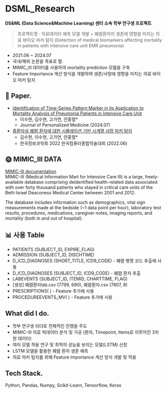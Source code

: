 # DSML_Research
**DS&ML (Data Science&Machine Learning) 센터 소속 학부 연구생 프로젝트**
> 프로젝트명 : 의료데이터 예측 모델 개발 + 폐렴환자의 생존에 영향을 미치는 의료 바이오 마커 탐지 (Detection of medical biomarkers affecting mortality in patients with intensive care unit EMR pneumonia)
* 2021.06 ~ 2024.07
* 국내/해외 논문을 목표로 함.
* MIMIC_III 데이터를 사용하여 mortality prediction 모델을 구축
* Feature Importance 계산 방식을 개발하여 생존/사망에 영향을 미치는 의료 바이오 마커 탐지

## 📑 Paper.
- [Identification of Time-Series Pattern Marker in its Application to Mortality Analysis of Pneumonia Patients in Intensive Care Unit](https://www.mdpi.com/2075-4426/14/8/812)
  - 이수현, 김수현, 고가연, 안홍렬*
  - Journal of Personalized Medicine (2024.07)
- [중환자실 폐렴 환자에 대한 시뮬레이션 기반 시계열 사망 마커 탐지](https://www.dbpia.co.kr/journal/articleDetail?nodeId=NODE11113850)
  - 김수현, 이수현, 고가연, 안홍렬*
  - 한국정보과학회 2022 한국컴퓨터종합학술대회 (2022.06)

## 🌞 MIMIC_III DATA
[MIMIC-III documentation](https://mimic.mit.edu/docs/iii/) <br>
MIMIC-III (Medical Information Mart for Intensive Care III) is a large, freely-available database comprising deidentified health-related data associated with over forty thousand patients who stayed in critical care units of the Beth Israel Deaconess Medical Center between 2001 and 2012.

The database includes information such as demographics, vital sign measurements made at the bedside (~1 data point per hour), laboratory test results, procedures, medications, caregiver notes, imaging reports, and mortality (both in and out of hospital).

## 📊 사용 Table

- PATIENTS (SUBJECT_ID, EXPIRE_FLAG)
- ADMISSION (SUBJECT_ID, DISCHTIME)
- D_ICD_DIAGNOSES (SHORT_TITLE, ICD9_CODE) - 폐렴 병명 코드 추출에 사용
- D_ICD_DIAGNOSES (SUBJECT_ID, ICD9_CODE) - 폐렴 환자 추출
- LABEVENTS (SUBJECT_ID, ITEMID, CHARTTIME, FLAG)
- [생성] 폐렴환자lab.csv (7799, 690), 폐렴환자.csv (7807, 8)
- PRESCRIPTIONS( ) - Feature 추가에 사용
- PROCEDUREEVENTS_MV( ) - Feature 추가에 사용

## What did I do.
- 학부 연구생 리더로 전체적인 진행을 주도
- MIMIC-III 의료 빅데이터 분석 및 가공 (환자, Timepoint, Items로 이루어진 3차원 데이터)
- 여러 모델 적용 연구 및 최적의 성능을 보이는 모델(LSTM) 선정
- LSTM 모델을 활용한 폐렴 환자 생존 예측
- 의료 마커 탐지를 위해 Feature Importance 계산 방식 개발 및 적용

## Tech Stack.

Python, Pandas, Numpy, Scikit-Learn, Tensorflow, Keras
